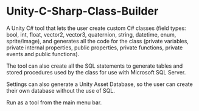# Unity-C-Sharp-Class-Builder

A Unity C# tool that lets the user create custom C# classes (field types: bool, int, float, vector2, vector3, quaternion, string, datetime, enum, sprite/image), and generates all the code for the class (private variables, private internal properties, public properties, private functions, private events and public functions).

The tool can also create all the SQL statements to generate tables and stored procedures used by the class for use with Microsoft SQL Server.

Settings can also generate a Unity Asset Database, so the user can create their own database without the use of SQL.

Run as a tool from the main menu bar.
